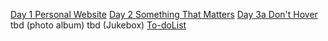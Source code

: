 [Day 1 Personal Website](https://github.com/Yasmeenerm/cuny2x/tree/master/Bootcamp/Assignment%201)
[Day 2 Something That Matters](https://github.com/Yasmeenerm/cuny2x/tree/master/Bootcamp/Assignment_2)
[Day 3a Don't Hover](https://github.com/Yasmeenerm/cuny2x/tree/master/Bootcamp/Assignment_3)
tbd (photo album)
tbd (Jukebox)
[To-doList](https://github.com/Yasmeenerm/cuny2x/tree/master/Bootcamp/to_doList)

